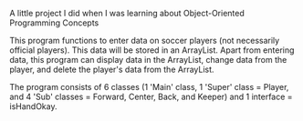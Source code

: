 A little project I did when I was learning about Object-Oriented Programming Concepts

This program functions to enter data on soccer players (not necessarily official players). This data will be stored in an ArrayList. Apart from entering data, this program can display data in the ArrayList, change data from the player, and delete the player's data from the ArrayList.

The program consists of 6 classes (1 'Main' class, 1 'Super' class = Player, and 4 'Sub' classes = Forward, Center, Back, and Keeper) and 1 interface = isHandOkay.
